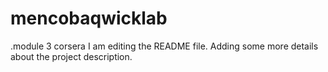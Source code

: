 # mencobaqwicklab
.module 3 corsera
I am editing the README file. Adding some more details about the project description.
